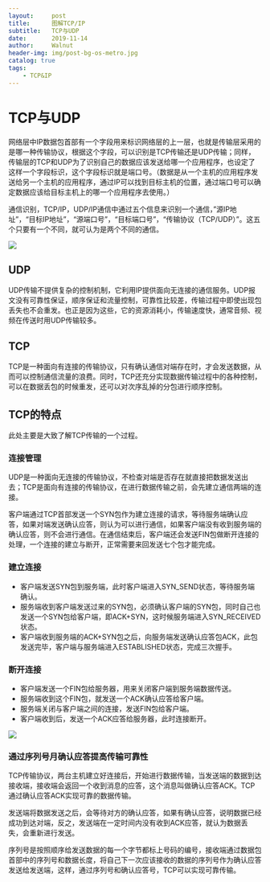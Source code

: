 ```yaml
---
layout:     post
title:      图解TCP/IP
subtitle:   TCP与UDP
date:       2019-11-14
author:     Walnut
header-img: img/post-bg-os-metro.jpg
catalog: true
tags:
    - TCP&IP
---
```


# TCP与UDP

网络层中IP数据包首部有一个字段用来标识网络层的上一层，也就是传输层采用的是哪一种传输协议，根据这个字段，可以识别是TCP传输还是UDP传输；同样，传输层的TCP和UDP为了识别自己的数据应该发送给哪一个应用程序，也设定了这样一个字段标识，这个字段标识就是端口号。（数据是从一个主机的应用程序发送给另一个主机的应用程序，通过IP可以找到目标主机的位置，通过端口号可以确定数据应该给目标主机上的哪一个应用程序去使用。）

通信识别，TCP/IP，UDP/IP通信中通过五个信息来识别一个通信，”源IP地址”，“目标IP地址”，“源端口号”，“目标端口号”，“传输协议（TCP/UDP）”。这五个只要有一个不同，就可认为是两个不同的通信。

![](https://pic2.zhimg.com/80/v2-1cb60ec1e3852cafe216dee7a38a2025_hd.jpg)


## UDP

UDP传输不提供复杂的控制机制，它利用IP提供面向无连接的通信服务。UDP报文没有可靠性保证，顺序保证和流量控制，可靠性比较差，传输过程中即使出现包丢失也不会重发。也正是因为这些，它的资源消耗小，传输速度快，通常音频、视频在传送时用UDP传输较多。

## TCP

TCP是一种面向有连接的传输协议，只有确认通信对端存在时，才会发送数据，从而可以控制通信流量的浪费。同时，TCP还充分实现数据传输过程中的各种控制，可以在数据丢包的时候重发，还可以对次序乱掉的分包进行顺序控制。

## TCP的特点

此处主要是大致了解TCP传输的一个过程。

### 连接管理

UDP是一种面向无连接的传输协议，不检查对端是否存在就直接把数据发送出去；TCP是面向有连接的传输协议，在进行数据传输之前，会先建立通信两端的连接。

客户端通过TCP首部发送一个SYN包作为建立连接的请求，等待服务端确认应答，如果对端发送确认应答，则认为可以进行通信，如果客户端没有收到服务端的确认应答，则不会进行通信。在通信结束后，客户端还会发送FIN包做断开连接的处理，一个连接的建立与断开，正常需要来回发送七个包才能完成。

### 建立连接

- 客户端发送SYN包到服务端，此时客户端进入SYN_SEND状态，等待服务端确认。
- 服务端收到客户端发送过来的SYN包，必须确认客户端的SYN包，同时自己也发送一个SYN包给客户端，即ACK+SYN，这时候服务端进入SYN_RECEIVED状态。
- 客户端收到服务端的ACK+SYN包之后，向服务端发送确认应答包ACK，此包发送完毕，客户端与服务端进入ESTABLISHED状态，完成三次握手。


### 断开连接

- 客户端发送一个FIN包给服务器，用来关闭客户端到服务端数据传送。
- 服务端收到这个FIN包，就发送一个ACK确认应答给客户端。
- 服务端关闭与客户端之间的连接，发送FIN包给客户端。
- 客户端收到后，发送一个ACK应答给服务器，此时连接断开。

![](https://pic1.zhimg.com/80/v2-e0f97d5a91bba0350232020bdbbe5f38_hd.jpg)

### 通过序列号月确认应答提高传输可靠性

TCP传输协议，两台主机建立好连接后，开始进行数据传输，当发送端的数据到达接收端，接收端会返回一个收到消息的应答，这个消息叫做确认应答ACK。TCP通过确认应答ACK实现可靠的数据传输。

发送端将数据发送之后，会等待对方的确认应答，如果有确认应答，说明数据已经成功到达对端，反之，发送端在一定时间内没有收到ACK应答，就认为数据丢失，会重新进行发送。

序列号是按照顺序给发送数据的每一个字节都标上号码的编号，接收端通过数据包首部中的序列号和数据长度，将自己下一次应该接收的数据的序列号作为确认应答发送给发送端，这样，通过序列号和确认应答号，TCP可以实现可靠传输。

